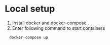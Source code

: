 # Local setup

1. Install docker and docker-compose.
2. Enter following command to start containers
```
  docker-compose up
```

